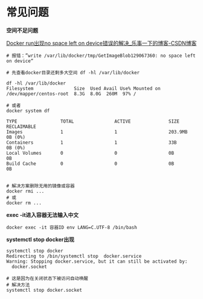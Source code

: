 # 常见问题

**空间不足问题**

[Docker run出现no space left on device错误的解决_乐事一下的博客-CSDN博客](https://blog.csdn.net/baidu_23433185/article/details/114398301)

```shell
# 报错：”write /var/lib/docker/tmp/GetImageBlob129067360: no space left on device“

# 先查看docker目录还剩多大空间 df -hl /var/lib/docker

df -hl /var/lib/docker
Filesystem               Size  Used Avail Use% Mounted on
/dev/mapper/centos-root  8.3G  8.0G  260M  97% /

# 或者 
docker system df

TYPE                TOTAL               ACTIVE              SIZE                RECLAIMABLE
Images              1                   1                   203.9MB             0B (0%)
Containers          1                   1                   33B                 0B (0%)
Local Volumes       0                   0                   0B                  0B
Build Cache         0                   0                   0B                  0B


# 解决方案删除无用的镜像或容器
docker rmi ...
# 或
docker rm ...
```

**exec -it进入容器无法输入中文**

```shell
docker exec -it 容器ID env LANG=C.UTF-8 /bin/bash
```

**systemctl stop docker出现**

```shell
systemctl stop docker
Redirecting to /bin/systemctl stop  docker.service
Warning: Stopping docker.service, but it can still be activated by:
  docker.socket

# 这是因为在关闭状态下被访问自动唤醒
# 解决方法
systemctl stop docker.socket
```
